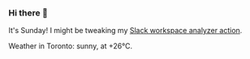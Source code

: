 ### Hi there :wave:

It's Sunday! I might be tweaking my [Slack workspace analyzer action](https://github.com/bewuethr/slack-analyzer).

Weather in Toronto: sunny, at +26°C.
